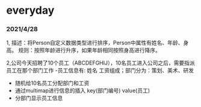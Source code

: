 # everyday
### 2021/4/28
1, 描述：将Person自定义数据类型进行排序，Person中属性有姓名、年龄、身高。
规则：按照年龄进行升序，如果年龄相同按照身高进行降序。

2,公司今天招聘了10个员工（ABCDEFGHIJ），10名员工进入公司之后，需要指派员工在那个部门工作
-员工信息有: 姓名  工资组成；部门分为：策划、美术、研发
- 随机给10名员工分配部门和工资
- 通过multimap进行信息的插入  key(部门编号) value(员工)
- 分部门显示员工信息
